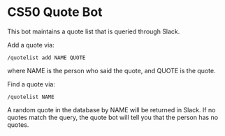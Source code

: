 # CS50 Quote Bot

This bot maintains a quote list that is queried through Slack.

Add a quote via:

```
/quotelist add NAME QUOTE
```

where NAME is the person who said the quote, and QUOTE is the quote.

Find a quote via:

```
/quotelist NAME
```

A random quote in the database by NAME will be returned in Slack. If no quotes match the query, the quote bot will tell you that the person has no quotes.

